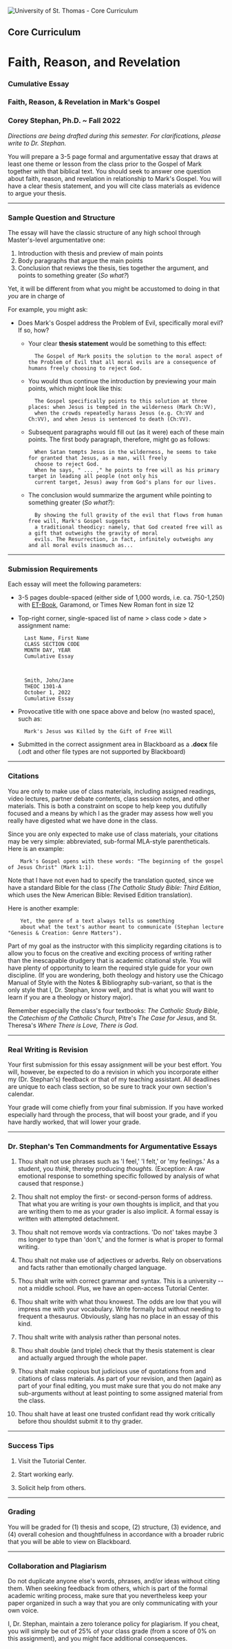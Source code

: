 ![University of St. Thomas - Core Curriculum](https://raw.githubusercontent.com/historical-theology/stthomas/main/ustlogo.jpg)
## Core Curriculum

# Faith, Reason, and Revelation

### Cumulative Essay
### Faith, Reason, & Revelation in Mark's Gospel

### Corey Stephan, Ph.D. ~ Fall 2022

*Directions are being drafted during this semester. For clarifications, please write to Dr. Stephan.*

You will prepare a 3-5 page formal and argumentative essay that draws at least one theme or lesson from the class prior to the Gospel of Mark together with that biblical text. You should seek to answer one question about faith, reason, and revelation in relationship to Mark's Gospel. You will have a clear thesis statement, and you will cite class materials as evidence to argue your thesis.



***


### Sample Question and Structure

The essay will have the classic structure of any high school through Master's-level argumentative one:

1. Introduction with thesis and preview of main points
2. Body paragraphs that argue the main points
3. Conclusion that reviews the thesis, ties together the argument, and points to something greater (*So what?*)

Yet, it will be different from what you might be accustomed to doing in that *you* are in charge of 

For example, you might ask:

* Does Mark's Gospel address the Problem of Evil, specifically moral evil? If so, how? 

	* Your clear **thesis statement** would be something to this effect: 
		
			The Gospel of Mark posits the solution to the moral aspect of the Problem of Evil that all moral evils are a consequence of humans freely choosing to reject God.
			
	* You would thus continue the introduction by previewing your main points, which might look like this:
	
			The Gospel specifically points to this solution at three places: when Jesus is tempted in the wilderness (Mark Ch:VV), 
			when the crowds repeatedly harass Jesus (e.g. Ch:VV and Ch:VV), and when Jesus is sentenced to death (Ch:VV). 
			
	* Subsequent paragraphs would fill out (as it were) each of these main points. The first body paragraph, therefore, might go as follows:
	
			When Satan tempts Jesus in the wilderness, he seems to take for granted that Jesus, as a man, will freely 				
			choose to reject God. 
			When he says, " ... ," he points to free will as his primary target in leading all people (not only his 
			current target, Jesus) away from God's plans for our lives.
			
	* The conclusion would summarize the argument while pointing to something greater (*So what?*):
	
			By showing the full gravity of the evil that flows from human free will, Mark's Gospel suggests
			a traditional theodicy: namely, that God created free will as a gift that outweighs the gravity of moral 			
			evils. The Resurrection, in fact, infinitely outweighs any and all moral evils inasmuch as... 


***


### Submission Requirements

Each essay will meet the following parameters:

* 3-5 pages double-spaced (either side of 1,000 words, i.e. ca. 750-1,250) with [ET-Book](https://edwardtufte.github.io/et-book/), Garamond, or Times New Roman font in size 12

* Top-right corner, single-spaced list of name > class code > date > assignment name:


		Last Name, First Name
		CLASS SECTION CODE
		MONTH DAY, YEAR
		Cumulative Essay



		Smith, John/Jane
		THEOC 1301-A
		October 1, 2022
		Cumulative Essay
		
* Provocative title with one space above and below (no wasted space), such as:

		Mark's Jesus was Killed by the Gift of Free Will

* Submitted in the correct assignment area in Blackboard as a **.docx** file (.odt and other file types are not supported by Blackboard)


***

### Citations

You are only to make use of class materials, including assigned readings, video lectures, partner debate contents, class session notes, and other materials. This is both a constraint on scope to help keep you dutifully focused and a means by which I as the grader may assess how well you really have digested what we have done in the class.

Since you are only expected to make use of class materials, your citations may be very simple: abbreviated, sub-formal MLA-style parentheticals. Here is an example:

		Mark's Gospel opens with these words: "The beginning of the gospel of Jesus Christ" (Mark 1:1).
		
Note that I have not even had to specify the translation quoted, since we have a standard Bible for the class (*The Catholic Study Bible: Third Edition*, which uses the New American Bible: Revised Edition translation). 

Here is another example:

		Yet, the genre of a text always tells us something 
		about what the text's author meant to communicate (Stephan lecture "Genesis & Creation: Genre Matters").

Part of my goal as the instructor with this simplicity regarding citations is to allow you to focus on the creative and exciting process of writing rather than the inescapable drudgery that is academic citational style. You will have plenty of opportunity to learn the required style guide for your own discipline. (If you are wondering, both theology and history use the Chicago Manual of Style with the Notes & Bibliography sub-variant, so that is the only style that I, Dr. Stephan, know well, and that is what you will want to learn if you are a theology or history major). 

Remember especially the class's four textbooks: *The Catholic Study Bible*, the *Catechism of the Catholic Church*, Pitre's *The Case for Jesus*, and St. Theresa's *Where There is Love, There is God*.
		

***

### Real Writing is Revision


Your first submission for this essay assignment will be your best effort. You will, however, be expected to do a revision in which you incorporate either my (Dr. Stephan's) feedback or that of my teaching assistant. All deadlines are unique to each class section, so be sure to track your own section's calendar. 

Your grade will come chiefly from your final submission. If you have worked especially hard through the process, that will boost your grade, and if you have hardly worked, that will lower your grade.


***

### Dr. Stephan's Ten Commandments for Argumentative Essays


1. Thou shalt not use phrases such as 'I feel,' 'I felt,' or 'my feelings.' As a student, you *think*, thereby producing *thoughts.* (Exception: A raw emotional response to something specific followed by analysis of what caused that response.)

2. Thou shalt not employ the first- or second-person forms of address. That what you are writing is your own thoughts is implicit, and that you are writing them to me as your grader is also implicit. A formal essay is written with attempted detachment.

3. Thou shalt not remove words via contractions. 'Do not' takes maybe 3 ms longer to type than 'don't,' and the former is what is proper to formal writing.

4. Thou shalt not make use of adjectives or adverbs. Rely on observations and facts rather than emotionally charged language.

5. Thou shalt write with correct grammar and syntax. This is a university -- not a middle school. Plus, we have an open-access Tutorial Center.

6. Thou shalt write with what thou knowest. The odds are low that you will impress me with your vocabulary. Write formally but without needing to frequent a thesaurus. Obviously, slang has no place in an essay of this kind.

7. Thou shalt write with analysis rather than personal notes.

8. Thou shalt double (and triple) check that thy thesis statement is clear and actually argued through the whole paper.

9. Thou shalt make copious but judicious use of quotations from and citations of class materials. As part of your revision, and then (again) as part of your final editing, you must make sure that you do not make any sub-arguments without at least pointing to some assigned material from the class.

10. Thou shalt have at least one trusted confidant read thy work critically before thou shouldst submit it to thy grader.


***

### Success Tips

1. Visit the Tutorial Center.

2. Start working early.

3. Solicit help from others.

***

### Grading

You will be graded for (1) thesis and scope, (2) structure, (3) evidence, and (4) overall cohesion and thoughtfulness in accordance with a broader rubric that you will be able to view on Blackboard.

***

### Collaboration and Plagiarism

Do not duplicate anyone else's words, phrases, and/or ideas without citing them. When seeking feedback from others, which is part of the formal academic writing process, make sure that you nevertheless keep your paper organized in such a way that you are only communicating with your own voice.

I, Dr. Stephan, maintain a zero tolerance policy for plagiarism. If you cheat, you will simply be out of 25% of your class grade (from a score of 0% on this assignment), and you might face additional consequences.